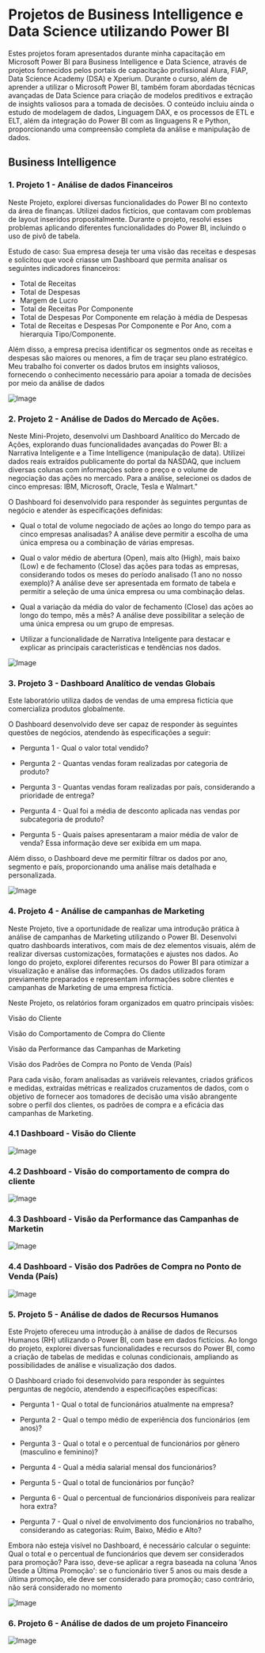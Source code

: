 # Projetos de Business Intelligence e Data Science utilizando Power BI

Estes projetos foram apresentados durante minha capacitação em Microsoft Power BI para Business Intelligence e Data Science, através de projetos fornecidos pelos portais de capacitação profissional Alura, FIAP, Data Science Academy (DSA) e Xperium. Durante o curso, além de aprender a utilizar o Microsoft Power BI, também foram abordadas técnicas avançadas de Data Science para criação de modelos preditivos e extração de insights valiosos para a tomada de decisões. O conteúdo incluiu ainda o estudo de modelagem de dados, Linguagem DAX, e os processos de ETL e ELT, além da integração do Power BI com as linguagens R e Python, proporcionando uma compreensão completa da análise e manipulação de dados.

## Business Intelligence

### 1. Projeto 1 - Análise de dados Financeiros

Neste Projeto, explorei diversas funcionalidades do Power BI no contexto da área de finanças. Utilizei dados fictícios, que contavam com problemas de layout inseridos propositalmente. Durante o projeto, resolvi esses problemas aplicando diferentes funcionalidades do Power BI, incluindo o uso de pivô de tabela.

Estudo de caso: Sua empresa deseja ter uma visão das receitas e despesas e solicitou que você criasse um Dashboard que permita analisar os seguintes indicadores financeiros:

- Total de Receitas
- Total de Despesas
- Margem de Lucro
- Total de Receitas Por Componente
- Total de Despesas Por Componente em relação à média de Despesas
- Total de Receitas e Despesas Por Componente e Por Ano, com a hierarquia Tipo/Componente.

Além disso, a empresa precisa identificar os segmentos onde as receitas e despesas são maiores ou menores, a fim de traçar seu plano estratégico. Meu trabalho foi converter os dados brutos em insights valiosos, fornecendo o conhecimento necessário para apoiar a tomada de decisões por meio da análise de dados

![Image](https://github.com/user-attachments/assets/c164942d-5bcf-42c1-9c8b-dda631249243)

### 2. Projeto 2 - Análise de Dados do Mercado de Ações.

Neste Mini-Projeto, desenvolvi um Dashboard Analítico do Mercado de Ações, explorando duas funcionalidades avançadas do Power BI: a Narrativa Inteligente e a Time Intelligence (manipulação de data). Utilizei dados reais extraídos publicamente do portal da NASDAQ, que incluem diversas colunas com informações sobre o preço e o volume de negociação das ações no mercado. Para a análise, selecionei os dados de cinco empresas: IBM, Microsoft, Oracle, Tesla e Walmart."

O Dashboard foi desenvolvido para responder às seguintes perguntas de negócio e atender às especificações definidas:

- Qual o total de volume negociado de ações ao longo do tempo para as cinco empresas analisadas? A análise deve permitir a escolha de uma única empresa ou a combinação de várias empresas.

- Qual o valor médio de abertura (Open), mais alto (High), mais baixo (Low) e de fechamento (Close) das ações para todas as empresas, considerando todos os meses do período analisado (1 ano no nosso exemplo)? A análise deve ser apresentada em formato de tabela e permitir a seleção de uma única empresa ou uma combinação delas.

- Qual a variação da média do valor de fechamento (Close) das ações ao longo do tempo, mês a mês? A análise deve possibilitar a seleção de uma única empresa ou um grupo de empresas.

- Utilizar a funcionalidade de Narrativa Inteligente para destacar e explicar as principais características e tendências nos dados.

![Image](https://github.com/user-attachments/assets/71906de4-ecd9-42d2-b541-6a56f577c440)

### 3. Projeto 3 - Dashboard Analítico de vendas Globais

Este laboratório utiliza dados de vendas de uma empresa fictícia que comercializa produtos globalmente.

O Dashboard desenvolvido deve ser capaz de responder às seguintes questões de negócios, atendendo às especificações a seguir:

- Pergunta 1 - Qual o valor total vendido?

- Pergunta 2 - Quantas vendas foram realizadas por categoria de produto?

- Pergunta 3 - Quantas vendas foram realizadas por país, considerando a prioridade de entrega?

- Pergunta 4 - Qual foi a média de desconto aplicada nas vendas por subcategoria de produto?

- Pergunta 5 - Quais países apresentaram a maior média de valor de venda? Essa informação deve ser exibida em um mapa.

Além disso, o Dashboard deve me permitir filtrar os dados por ano, segmento e país, proporcionando uma análise mais detalhada e personalizada.

 ![Image](https://github.com/user-attachments/assets/7d5f447e-957f-44ee-a885-4a86ff088066)

### 4. Projeto 4 - Análise de campanhas de Marketing
Neste Projeto, tive a oportunidade de realizar uma introdução prática à análise de campanhas de Marketing utilizando o Power BI. Desenvolvi quatro dashboards interativos, com mais de dez elementos visuais, além de realizar diversas customizações, formatações e ajustes nos dados. Ao longo do projeto, explorei diferentes recursos do Power BI para otimizar a visualização e análise das informações. Os dados utilizados foram previamente preparados e representam informações sobre clientes e campanhas de Marketing de uma empresa fictícia.

Neste Projeto, os relatórios foram organizados em quatro principais visões:

Visão do Cliente

Visão do Comportamento de Compra do Cliente

Visão da Performance das Campanhas de Marketing

Visão dos Padrões de Compra no Ponto de Venda (País)

Para cada visão, foram analisadas as variáveis relevantes, criados gráficos e medidas, extraídas métricas e realizados cruzamentos de dados, com o objetivo de fornecer aos tomadores de decisão uma visão abrangente sobre o perfil dos clientes, os padrões de compra e a eficácia das campanhas de Marketing.

### 4.1 Dashboard - Visão do Cliente

![Image](https://github.com/user-attachments/assets/7225cc9a-acd0-4706-b17b-a3a35ac752cd)

### 4.2 Dashboard - Visão do comportamento de compra do cliente

![Image](https://github.com/user-attachments/assets/d7dedd77-ef3b-4bd7-a821-9144836c1cad)

### 4.3  Dashboard - Visão da Performance das Campanhas de Marketin

![Image](https://github.com/user-attachments/assets/22dfd3d1-4092-403e-9e3c-d0bce548ffb5)

### 4.4 Dashboard - Visão dos Padrões de Compra no Ponto de Venda (País)

![Image](https://github.com/user-attachments/assets/ed52f69a-8220-436d-aff0-0e61411f7848)

### 5. Projeto 5 - Análise de dados de Recursos Humanos

Este Projeto ofereceu uma introdução à análise de dados de Recursos Humanos (RH) utilizando o Power BI, com base em dados fictícios. Ao longo do projeto, explorei diversas funcionalidades e recursos do Power BI, como a criação de tabelas de medidas e colunas condicionais, ampliando as possibilidades de análise e visualização dos dados.

O Dashboard criado foi desenvolvido para responder às seguintes perguntas de negócio, atendendo a especificações específicas:

- Pergunta 1 - Qual o total de funcionários atualmente na empresa?

- Pergunta 2 - Qual o tempo médio de experiência dos funcionários (em anos)?

- Pergunta 3 - Qual o total e o percentual de funcionários por gênero (masculino e feminino)?

- Pergunta 4 - Qual a média salarial mensal dos funcionários?

- Pergunta 5 - Qual o total de funcionários por função?

- Pergunta 6 - Qual o percentual de funcionários disponíveis para realizar hora extra?

- Pergunta 7 - Qual o nível de envolvimento dos funcionários no trabalho, considerando as categorias: Ruim, Baixo, Médio e Alto?

Embora não esteja visível no Dashboard, é necessário calcular o seguinte: Qual o total e o percentual de funcionários que devem ser considerados para promoção? Para isso, deve-se aplicar a regra baseada na coluna 'Anos Desde a Última Promoção': se o funcionário tiver 5 anos ou mais desde a última promoção, ele deve ser considerado para promoção; caso contrário, não será considerado no momento

![Image](https://github.com/user-attachments/assets/063088e6-8783-48ff-afd6-008fe88a12e1)

### 6. Projeto 6 - Análise de dados de um projeto Financeiro

![Image](https://github.com/user-attachments/assets/f1d76627-6a93-4b3f-b596-b0f6d0fcd629)



